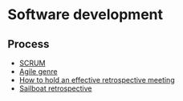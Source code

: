 # Software development

## Process

- [SCRUM](./scrum/scrum.md)
- [Agile genre](./scrum/genre.md)
- [How to hold an effective retrospective meeting](./scrum/how_to_hold_retrospective_meeting_effectively.md)
- [Sailboat retrospective](./scrum/sailboat_retrospective.md)
